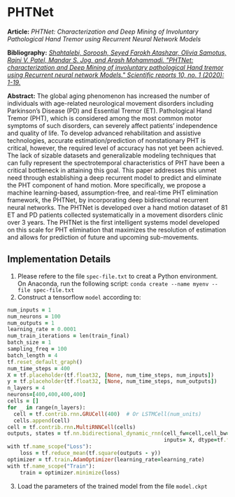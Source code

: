# PHTNet
**Article:** *PHTNet: Characterization and Deep Mining of Involuntary Pathological Hand Tremor using Recurrent Neural Network Models*

**Bibliography:** [*Shahtalebi, Soroosh, Seyed Farokh Atashzar, Olivia Samotus, Rajni V. Patel, Mandar S. Jog, and Arash Mohammadi. "PHTNet: characterization and Deep Mining of involuntary pathological Hand tremor using Recurrent neural network Models." _Scientific reports_ 10, no. 1 (2020): 1-19.*](https://www.nature.com/articles/s41598-020-58912-9.pdf)

**Abstract:** The global aging phenomenon has increased the number of individuals with age-related neurological movement disorders including Parkinson’s Disease (PD) and Essential Tremor (ET). Pathological Hand Tremor (PHT), which is considered among the most common motor symptoms of such disorders, can severely affect patients’ independence and quality of life. To develop advanced rehabilitation and assistive technologies, accurate estimation/prediction of nonstationary PHT is critical, however, the required level of accuracy has not yet been achieved. The lack of sizable datasets and generalizable modeling techniques that can fully represent the spectrotemporal characteristics of PHT have been a critical bottleneck in attaining this goal. This paper addresses this unmet need through establishing a deep recurrent model to predict and eliminate the PHT component of hand motion. More specifically, we propose a machine learning-based, assumption-free, and real-time PHT elimination framework, the PHTNet, by incorporating deep bidirectional recurrent neural networks. The PHTNet is developed over a hand motion dataset of 81 ET and PD patients collected systematically in a movement disorders clinic over 3 years. The PHTNet is the first intelligent systems model developed on this scale for PHT elimination that maximizes the resolution of estimation and allows for prediction of future and upcoming sub-movements.

## Implementation Details

1. Please refere to the file `spec-file.txt` to creat a Python environment. On Anaconda, run the following script:
`conda create --name myenv --file spec-file.txt`
2. Construct a tensorflow `model` according to:
```ruby
num_inputs = 1
num_neurons = 100
num_outputs = 1
learning_rate = 0.0001
num_train_iterations = len(train_final)
batch_size = 1
sampling_freq = 100
batch_length = 4
tf.reset_default_graph()
num_time_steps = 400
X = tf.placeholder(tf.float32, [None, num_time_steps, num_inputs])
y = tf.placeholder(tf.float32, [None, num_time_steps, num_outputs])
n_layers = 4
neurons=[400,400,400,400]
cells = []
for _ in range(n_layers):
  cell = tf.contrib.rnn.GRUCell(400)  # Or LSTMCell(num_units)
  cells.append(cell)
cell = tf.contrib.rnn.MultiRNNCell(cells)
outputs, states = tf.nn.bidirectional_dynamic_rnn(cell_fw=cell,cell_bw= cell,
                                                  inputs= X, dtype=tf.float32) 
with tf.name_scope("Loss"):
    loss = tf.reduce_mean(tf.square(outputs - y))
optimizer = tf.train.AdamOptimizer(learning_rate=learning_rate)
with tf.name_scope("Train"):
    train = optimizer.minimize(loss)

```
3. Load the parameters of the trained model from the file `model.ckpt`
